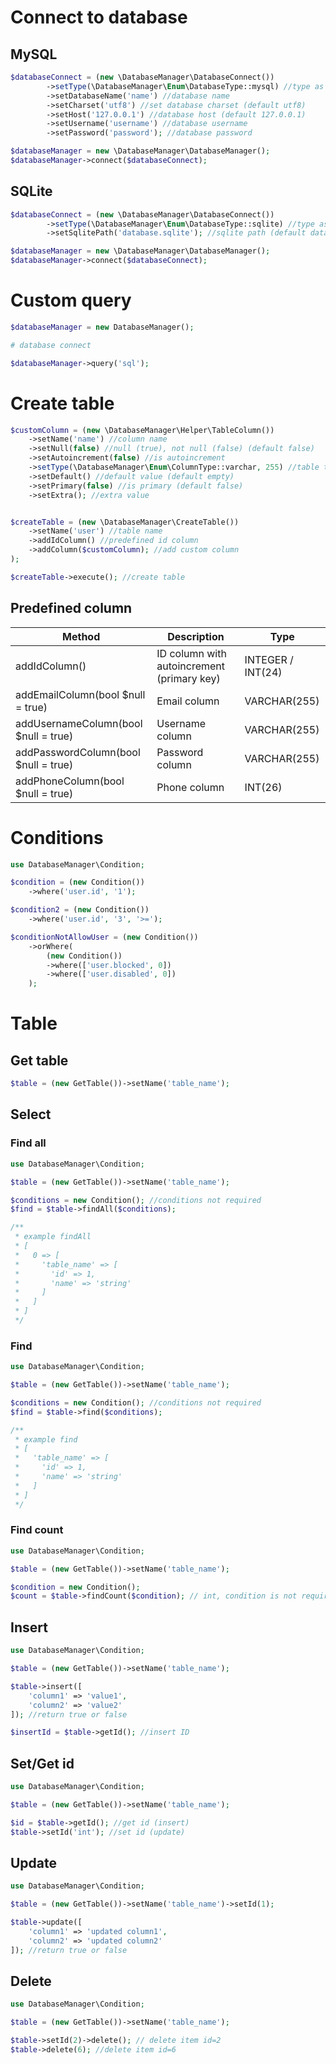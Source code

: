 # Connect to database
## MySQL
```php
$databaseConnect = (new \DatabaseManager\DatabaseConnect())
        ->setType(\DatabaseManager\Enum\DatabaseType::mysql) //type as mysql
        ->setDatabaseName('name') //database name
        ->setCharset('utf8') //set database charset (default utf8)
        ->setHost('127.0.0.1') //database host (default 127.0.0.1)
        ->setUsername('username') //database username
        ->setPassword('password'); //database password

$databaseManager = new \DatabaseManager\DatabaseManager();
$databaseManager->connect($databaseConnect);
```
## SQLite
```php
$databaseConnect = (new \DatabaseManager\DatabaseConnect())
        ->setType(\DatabaseManager\Enum\DatabaseType::sqlite) //type as sqlite
        ->setSqlitePath('database.sqlite'); //sqlite path (default database.sqlite)

$databaseManager = new \DatabaseManager\DatabaseManager();
$databaseManager->connect($databaseConnect);
```

# Custom query
```php
$databaseManager = new DatabaseManager();

# database connect

$databaseManager->query('sql');
```

# Create table
```php
$customColumn = (new \DatabaseManager\Helper\TableColumn())
    ->setName('name') //column name
    ->setNull(false) //null (true), not null (false) (default false)
    ->setAutoincrement(false) //is autoincrement
    ->setType(\DatabaseManager\Enum\ColumnType::varchar, 255) //table type with length
    ->setDefault() //default value (default empty)
    ->setPrimary(false) //is primary (default false)
    ->setExtra(); //extra value


$createTable = (new \DatabaseManager\CreateTable())
    ->setName('user') //table name
    ->addIdColumn() //predefined id column
    ->addColumn($customColumn); //add custom column
);

$createTable->execute(); //create table
```
## Predefined column
| Method                               | Description                                | Type              | 
|--------------------------------------|--------------------------------------------|-------------------|
| addIdColumn()                        | ID column with autoincrement (primary key) | INTEGER / INT(24) |
| addEmailColumn(bool $null = true)    | Email column                               | VARCHAR(255)      |
| addUsernameColumn(bool $null = true) | Username column                            | VARCHAR(255)      |
| addPasswordColumn(bool $null = true) | Password column                            | VARCHAR(255)      |
| addPhoneColumn(bool $null = true)    | Phone column                               | INT(26)           |

# Conditions
```php
use DatabaseManager\Condition;

$condition = (new Condition())
    ->where('user.id', '1');

$condition2 = (new Condition())
    ->where('user.id', '3', '>=');

$conditionNotAllowUser = (new Condition())
    ->orWhere(
        (new Condition())
        ->where(['user.blocked', 0])
        ->where(['user.disabled', 0])
    );
```

# Table
## Get table
```php
$table = (new GetTable())->setName('table_name');
```
## Select
### Find all
```php
use DatabaseManager\Condition;

$table = (new GetTable())->setName('table_name');

$conditions = new Condition(); //conditions not required
$find = $table->findAll($conditions);

/**
 * example findAll
 * [
 *   0 => [
 *     'table_name' => [
 *       'id' => 1,
 *       'name' => 'string'
 *     ]
 *   ]
 * ]
 */
```
### Find
```php
use DatabaseManager\Condition;

$table = (new GetTable())->setName('table_name');

$conditions = new Condition(); //conditions not required
$find = $table->find($conditions);

/**
 * example find
 * [
 *   'table_name' => [
 *     'id' => 1,
 *     'name' => 'string'
 *   ]
 * ]
 */
```
### Find count
```php
use DatabaseManager\Condition;

$table = (new GetTable())->setName('table_name');

$condition = new Condition();
$count = $table->findCount($condition); // int, condition is not required
```
## Insert
```php
use DatabaseManager\Condition;

$table = (new GetTable())->setName('table_name');

$table->insert([
    'column1' => 'value1',
    'column2' => 'value2'
]); //return true or false

$insertId = $table->getId(); //insert ID
```
## Set/Get id
```php
use DatabaseManager\Condition;

$table = (new GetTable())->setName('table_name');

$id = $table->getId(); //get id (insert)
$table->setId('int'); //set id (update)
```
## Update
```php
use DatabaseManager\Condition;

$table = (new GetTable())->setName('table_name')->setId(1);

$table->update([
    'column1' => 'updated column1',
    'column2' => 'updated column2'
]); //return true or false
```
## Delete
```php
use DatabaseManager\Condition;

$table = (new GetTable())->setName('table_name');

$table->setId(2)->delete(); // delete item id=2
$table->delete(6); //delete item id=6
```